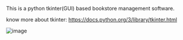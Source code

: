 This is a python tkinter(GUI) based bookstore management software.

know more about tkinter: https://docs.python.org/3/library/tkinter.html


![image](https://user-images.githubusercontent.com/32337899/150487261-f69e8b52-19ca-47aa-a54d-f46139826f56.png)
